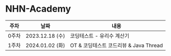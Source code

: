 # NHN-Academy

| 주차 | 날짜 | 내용 |
| --- | --- | --- |
| 0주차 | 2023.12.18 (수) | 코딩테스트 - 유리수 계산기 |
| 1주차 | 2024.01.02 (화) | OT & 코딩테스트 코드리뷰 & Java Thread |
